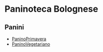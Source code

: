 # Paninoteca Bolognese
## Panini
- [PaninoPrimavera](Primavera.md)
- [PaninoVegetariano](Vegetariano.md)

